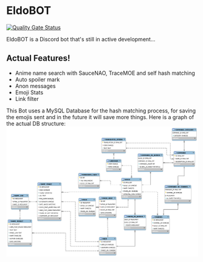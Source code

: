 # EldoBOT

[![Quality Gate Status](https://sonarcloud.io/api/project_badges/measure?project=Eldoprano_EldoBOT&metric=alert_status)](https://sonarcloud.io/dashboard?id=Eldoprano_EldoBOT)

EldoBOT is a Discord bot that's still in active development... 
## Actual Features!
  - Anime name search with SauceNAO, TraceMOE and self hash matching
  - Auto spoiler mark
  - Anon messages
  - Emoji Stats
  - Link filter

This Bot uses a MySQL Database for the hash matching process, for saving the emojis sent and in the future it will save more things. Here is a graph of the actual DB structure:
![DB Model](https://raw.githubusercontent.com/Eldoprano/EldoBOT/master/EldoBOT%20Model.png)
